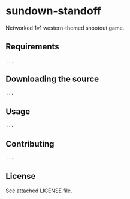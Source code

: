 sundown-standoff
=================================
Networked 1v1 western-themed shootout game.

Requirements
------------

	...

Downloading the source
------------

	...

Usage
------------

	...


Contributing
------------
	
	...

License
------------
See attached LICENSE file.
